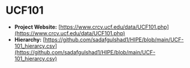 # UCF101

- **Project Website:** [https://www.crcv.ucf.edu/data/UCF101.php](https://www.crcv.ucf.edu/data/UCF101.php)
- **Hierarchy:** [https://github.com/sadafgulshad1/HIPE/blob/main/UCF-101_hierarcy.csv](https://github.com/sadafgulshad1/HIPE/blob/main/UCF-101_hierarcy.csv)
